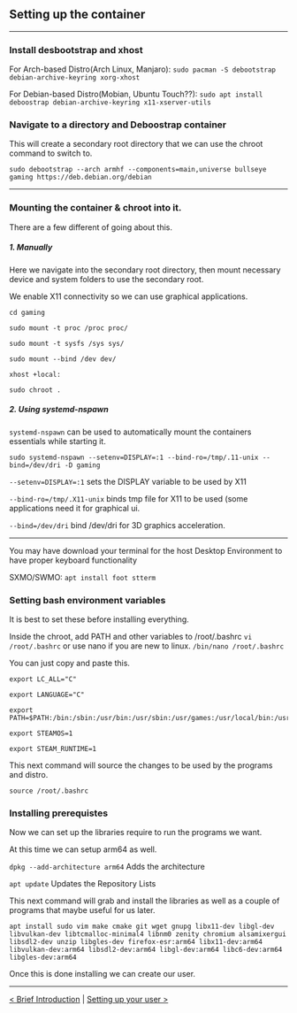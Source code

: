 
## Setting up the container
-------------------------

### Install desbootstrap and xhost

For Arch-based Distro(Arch Linux, Manjaro): `sudo pacman -S debootstrap debian-archive-keyring xorg-xhost`

For Debian-based Distro(Mobian, Ubuntu Touch??): `sudo apt install deboostrap debian-archive-keyring x11-xserver-utils`


### Navigate to a directory and Deboostrap container

This will create a secondary root directory that we can use the chroot command to switch to.
```
sudo debootstrap --arch armhf --components=main,universe bullseye gaming https://deb.debian.org/debian
```
----

### Mounting the container & chroot into it.

There are a few different of going about this. 

##### 1. Manually

Here we navigate into the secondary root directory, then mount necessary device and system folders to use the secondary root.

We enable X11 connectivity so we can use graphical applications.

```
cd gaming

sudo mount -t proc /proc proc/

sudo mount -t sysfs /sys sys/

sudo mount --bind /dev dev/

xhost +local:

sudo chroot .
```

##### 2. Using systemd-nspawn

`systemd-nspawn` can be used to automatically mount the containers essentials while starting it.

```
sudo systemd-nspawn --setenv=DISPLAY=:1 --bind-ro=/tmp/.11-unix --bind=/dev/dri -D gaming
```

`--setenv=DISPLAY=:1` sets the DISPLAY variable to be used by X11

`--bind-ro=/tmp/.X11-unix` binds tmp file for X11 to be used (some applications need it for graphical ui.

`--bind=/dev/dri` bind /dev/dri for 3D graphics acceleration.

----

You may have download your terminal for the host Desktop Environment to have proper keyboard functionality

SXMO/SWMO: `apt install foot stterm` 


### Setting bash environment variables

It is best to set these before installing everything.  

Inside the chroot, add PATH and other variables to /root/.bashrc
`vi /root/.bashrc`
or use nano if you are new to linux.
`/bin/nano /root/.bashrc`


You can just copy and paste this.
```
export LC_ALL="C"

export LANGUAGE="C"

export PATH=$PATH:/bin:/sbin:/usr/bin:/usr/sbin:/usr/games:/usr/local/bin:/usr/local/sbin

export STEAMOS=1

export STEAM_RUNTIME=1
```

This next command will source the changes to be used by the programs and distro.

```
source /root/.bashrc
```

### Installing prerequistes
Now we can set up the libraries require to run the programs we want.

At this time we can setup arm64 as well.

`dpkg --add-architecture arm64` Adds the architecture

`apt update` Updates the Repository Lists

This next command will grab and install the libraries as well as a couple of programs that maybe useful for us later. 

```
apt install sudo vim make cmake git wget gnupg libx11-dev libgl-dev libvulkan-dev libtcmalloc-minimal4 libnm0 zenity chromium alsamixergui libsdl2-dev unzip libgles-dev firefox-esr:arm64 libx11-dev:arm64 libvulkan-dev:arm64 libsdl2-dev:arm64 libgl-dev:arm64 libc6-dev:arm64 libgles-dev:arm64
```

Once this is done installing we can create our user.

-----

[< Brief Introduction](introduction.md) | [Setting up your user >](create-user.md)




